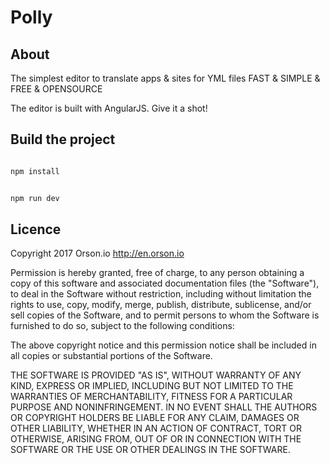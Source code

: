 # Polly

## About

The simplest editor to translate apps & sites for YML files
FAST & SIMPLE & FREE & OPENSOURCE

The editor is built with AngularJS. Give it a shot!

## Build the project

```sh

npm install

```

```sh

npm run dev

```

## Licence

Copyright 2017 Orson.io
http://en.orson.io

Permission is hereby granted, free of charge, to any person obtaining a copy of this software and associated documentation files (the "Software"), to deal in the Software without restriction, including without limitation the rights to use, copy, modify, merge, publish, distribute, sublicense, and/or sell copies of the Software, and to permit persons to whom the Software is furnished to do so, subject to the following conditions:

The above copyright notice and this permission notice shall be included in all copies or substantial portions of the Software.

THE SOFTWARE IS PROVIDED "AS IS", WITHOUT WARRANTY OF ANY KIND, EXPRESS OR IMPLIED, INCLUDING BUT NOT LIMITED TO THE WARRANTIES OF MERCHANTABILITY, FITNESS FOR A PARTICULAR PURPOSE AND NONINFRINGEMENT. IN NO EVENT SHALL THE AUTHORS OR COPYRIGHT HOLDERS BE LIABLE FOR ANY CLAIM, DAMAGES OR OTHER LIABILITY, WHETHER IN AN ACTION OF CONTRACT, TORT OR OTHERWISE, ARISING FROM, OUT OF OR IN CONNECTION WITH THE SOFTWARE OR THE USE OR OTHER DEALINGS IN THE SOFTWARE.
